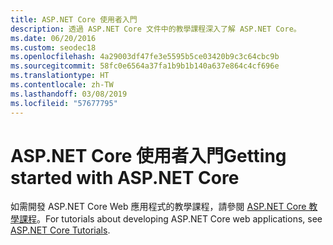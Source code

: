 ```yaml
---
title: ASP.NET Core 使用者入門
description: 透過 ASP.NET Core 文件中的教學課程深入了解 ASP.NET Core。
ms.date: 06/20/2016
ms.custom: seodec18
ms.openlocfilehash: 4a29003df47fe3e5595b5ce03420b9c3c64cbc9b
ms.sourcegitcommit: 58fc0e6564a37fa1b9b1b140a637e864c4cf696e
ms.translationtype: HT
ms.contentlocale: zh-TW
ms.lasthandoff: 03/08/2019
ms.locfileid: "57677795"
---
```

# <a name="getting-started-with-aspnet-core"></a><span data-ttu-id="a1d8e-103">ASP.NET Core 使用者入門</span><span class="sxs-lookup"><span data-stu-id="a1d8e-103">Getting started with ASP.NET Core</span></span>

<span data-ttu-id="a1d8e-104">如需開發 ASP.NET Core Web 應用程式的教學課程，請參閱 [ASP.NET Core 教學課程](/aspnet/core/tutorials)。</span><span class="sxs-lookup"><span data-stu-id="a1d8e-104">For tutorials about developing ASP.NET Core web applications, see [ASP.NET Core Tutorials](/aspnet/core/tutorials).</span></span>
